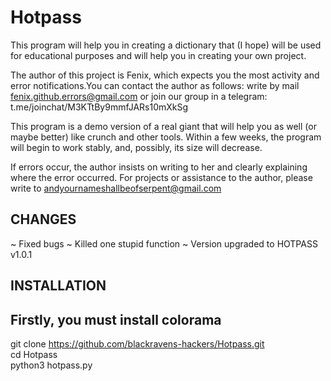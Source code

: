# Hotpass
This program will help you in creating a dictionary that (I hope) will be used
for educational purposes and will help you in creating your own project.

The author of this project is Fenix, which expects you the most activity and 
error notifications.You can contact the author as follows: write by mail 
fenix.github.errors@gmail.com or join our group in a telegram:
t.me/joinchat/M3KTtBy9mmfJARs10mXkSg

This program is a demo version of a real giant that will help you as well 
(or maybe better) like crunch and other tools.
Within a few weeks, the program will begin to work stably, and, possibly,
its size will decrease.

If errors occur, the author insists on writing to her and clearly explaining
where the error occurred. For projects or assistance to the author, please 
write to andyournameshallbeofserpent@gmail.com


CHANGES
-------
~ Fixed bugs
~ Killed one stupid function
~ Version upgraded to HOTPASS v1.0.1

INSTALLATION
------------

Firstly, you must install colorama
-----------------------------------

git clone https://github.com/blackravens-hackers/Hotpass.git                                                                          
cd Hotpass                                                                                                                                             
python3 hotpass.py                                                                                                                               














